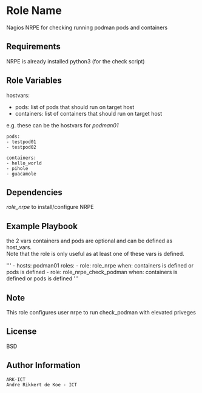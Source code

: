 Role Name
=========

Nagios NRPE for checking running podman pods and containers

Requirements
------------

NRPE is already installed
python3 (for the check script)

Role Variables
--------------

hostvars:

- pods: list of pods that should run on target host
- containers: list of containers that should run on target host

e.g. these can be the hostvars for *podman01*

    pods:
    - testpod01
    - testpod02

    containers:
    - hello_world
    - pihole
    - guacamole

Dependencies
------------

*role_nrpe* to install/configure NRPE

Example Playbook
----------------

the 2 vars containers and pods are optional and can be defined as host_vars.  
Note that the role is only useful as at least one of these vars is defined.  

'''
    - hosts: podman01
      roles:
        - role: role_nrpe
	  when: containers is defined or pods is defined
        - role: role_nrpe_check_podman
	  when: containers is defined or pods is defined
'''

Note
-------

This role configures user nrpe to run check_podman with elevated priveges

License
-------

BSD

Author Information
------------------

    ARK-ICT
    Andre Rikkert de Koe - ICT
